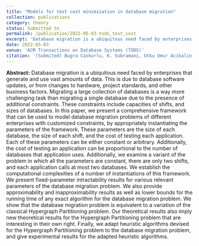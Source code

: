 ```yaml
---
title: "Models for test cost minimization in database migration"
collection: publications
category: theory
status: Submitted to
permalink: /publication/2022-05-03-tods_test_cost
excerpt: 'Database migration is a ubiquitous need faced by enterprises that generate and use vast amounts of data. This is due to database software updates, or from changes to hardware, project standards, and other business factors. Migrating a large collection of databases is a way more challenging task than migrating a single database due to the presence of additional constraints. These constraints include capacities of shifts, and sizes of databases. In this paper, we present a comprehensive framework that can be used to model database migration problems of different enterprises with customized constraints, by appropriately instantiating the parameters of the framework. These parameters are the size of each database, the size of each shift, and the cost of testing each application. Each of these parameters can be either constant or arbitrary. Additionally, the cost of testing an application can be proportional to the number of databases that application uses. Additionally, we examine a variant of the problem in which all the parameters are constant, there are only two shifts, and each application calls at most two databases. We establish the computational complexities of a number of instantiations of this framework. We present fixed-parameter intractability results for various relevant parameters of the database migration problem. We also provide approximability and inapproximability results as well as lower bounds for the running time of any exact algorithm for the database migration problem. We show that the database migration problem is equivalent to a variation of the classical Hypergraph Partitioning problem. Our theoretical results also imply new theoretical results for the Hypergraph Partitioning problem that are interesting in their own right. Finally, we adapt heuristic algorithms devised for the Hypergraph Partitioning problem to the database migration problem, and give experimental results for the adapted heuristic algorithms.'
date: 2022-05-03
venue: 'ACM Transactions on Database Systems (TODS)'
citation: '(Submited) Bugra Caskurlu, K. Subramani, Utku Umur Acikalin, Alvaro Velasquez, and Piotr Wojciechowski. 2022. Models for test cost minimization in database migration. ACM Trans. Datab. Syst.'
---
```

**Abstract:** Database migration is a ubiquitous need faced by enterprises that generate and use vast amounts of data. This is due to database software updates, or from changes to hardware, project standards, and other business factors. Migrating a large collection of databases is a way more challenging task than migrating a single database due to the presence of additional constraints. These constraints include capacities of shifts, and sizes of databases. In this paper, we present a comprehensive framework that can be used to model database migration problems of different enterprises with customized constraints, by appropriately instantiating the parameters of the framework. These parameters are the size of each database, the size of each shift, and the cost of testing each application. Each of these parameters can be either constant or arbitrary. Additionally, the cost of testing an application can be proportional to the number of databases that application uses. Additionally, we examine a variant of the problem in which all the parameters are constant, there are only two shifts, and each application calls at most two databases. We establish the computational complexities of a number of instantiations of this framework. We present fixed-parameter intractability results for various relevant parameters of the database migration problem. We also provide approximability and inapproximability results as well as lower bounds for the running time of any exact algorithm for the database migration problem. We show that the database migration problem is equivalent to a variation of the classical Hypergraph Partitioning problem. Our theoretical results also imply new theoretical results for the Hypergraph Partitioning problem that are interesting in their own right. Finally, we adapt heuristic algorithms devised for the Hypergraph Partitioning problem to the database migration problem, and give experimental results for the adapted heuristic algorithms.
